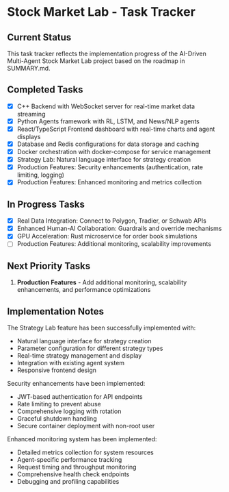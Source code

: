 # Stock Market Lab - Task Tracker

## Current Status

This task tracker reflects the implementation progress of the AI-Driven Multi-Agent Stock Market Lab project based on the roadmap in SUMMARY.md.

## Completed Tasks

- [x] C++ Backend with WebSocket server for real-time market data streaming
- [x] Python Agents framework with RL, LSTM, and News/NLP agents
- [x] React/TypeScript Frontend dashboard with real-time charts and agent displays
- [x] Database and Redis configurations for data storage and caching
- [x] Docker orchestration with docker-compose for service management
- [x] Strategy Lab: Natural language interface for strategy creation
- [x] Production Features: Security enhancements (authentication, rate limiting, logging)
- [x] Production Features: Enhanced monitoring and metrics collection

## In Progress Tasks

- [x] Real Data Integration: Connect to Polygon, Tradier, or Schwab APIs
- [x] Enhanced Human-AI Collaboration: Guardrails and override mechanisms
- [x] GPU Acceleration: Rust microservice for order book simulations
- [ ] Production Features: Additional monitoring, scalability improvements

## Next Priority Tasks

1. **Production Features** - Add additional monitoring, scalability enhancements, and performance optimizations

## Implementation Notes

The Strategy Lab feature has been successfully implemented with:
- Natural language interface for strategy creation
- Parameter configuration for different strategy types
- Real-time strategy management and display
- Integration with existing agent system
- Responsive frontend design

Security enhancements have been implemented:
- JWT-based authentication for API endpoints
- Rate limiting to prevent abuse
- Comprehensive logging with rotation
- Graceful shutdown handling
- Secure container deployment with non-root user

Enhanced monitoring system has been implemented:
- Detailed metrics collection for system resources
- Agent-specific performance tracking
- Request timing and throughput monitoring
- Comprehensive health check endpoints
- Debugging and profiling capabilities